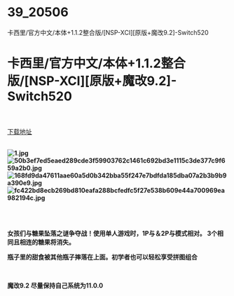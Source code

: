 # 39_20506
卡西里/官方中文/本体+1.1.2整合版/[NSP-XCI][原版+魔改9.2]-Switch520
# 卡西里/官方中文/本体+1.1.2整合版/[NSP-XCI][原版+魔改9.2]-Switch520
 <br/></br>
[下载地址](https://www.switch520.cc/article/20506 "下载地址")
<br/></br>

<p><strong><img title="1.jpg" src="https://www.switch520.cc/muke_img/2021_07_23_b957291e02847.jpg" alt="1.jpg"></strong><br>
<strong><img title="50b3ef7ed5eaed289cde3f59903762c1461c692bd3e1115c3de377c9f659a2b0.jpg" src="https://www.switch520.cc/muke_img/2021_07_23_6a36e5bb31b35.jpg" alt="50b3ef7ed5eaed289cde3f59903762c1461c692bd3e1115c3de377c9f659a2b0.jpg"></strong><br>
<strong><img title="168fd9da47611aae60a5d0b342bba55f247e7bdfda185dba07a2b3b9b9a390e9.jpg" src="https://www.switch520.cc/muke_img/2021_07_23_df60e4096159d.jpg" alt="168fd9da47611aae60a5d0b342bba55f247e7bdfda185dba07a2b3b9b9a390e9.jpg"></strong><br>
<strong><img title="fc422bd8ecb269bd810eafa288bcfedfc5f27e538b609e44a700969ea982194c.jpg" src="https://www.switch520.cc/muke_img/2021_07_23_01eeb75d331c6.jpg" alt="fc422bd8ecb269bd810eafa288bcfedfc5f27e538b609e44a700969ea982194c.jpg">&nbsp;</strong></p>
<p>&nbsp;</p>
<p><strong>女孩们与糖果坠落之谜争夺战！使用单人游戏时，1P与＆2P与模式相对。 3个相同且相连的糖果将消失。</strong></p>
<p><strong>瓶子里的甜食被其他瓶子摔落在上面。初学者也可以轻松享受拼图组合</strong></p>
<p>&nbsp;</p>
<p><strong>魔改9.2 尽量保持自己系统为11.0.0</strong></p>
